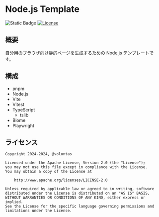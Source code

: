 # Node.js Template

![Static Badge](https://img.shields.io/badge/Checked_with-Biome-60a5fa?style=flat&logo=biome)
[![License](https://img.shields.io/badge/License-Apache%202.0-blue.svg)](https://opensource.org/licenses/Apache-2.0)

## 概要

自分用のブラウザ向け静的ページを生成するための Node.js テンプレートです。

## 構成

- pnpm
- Node.js
- Vite
- Vitest
- TypeScript
  - tslib
- Biome
- Playwright

## ライセンス

```text
Copyright 2024-2024, @voluntas

Licensed under the Apache License, Version 2.0 (the "License");
you may not use this file except in compliance with the License.
You may obtain a copy of the License at

    http://www.apache.org/licenses/LICENSE-2.0

Unless required by applicable law or agreed to in writing, software
distributed under the License is distributed on an "AS IS" BASIS,
WITHOUT WARRANTIES OR CONDITIONS OF ANY KIND, either express or implied.
See the License for the specific language governing permissions and
limitations under the License.
```

